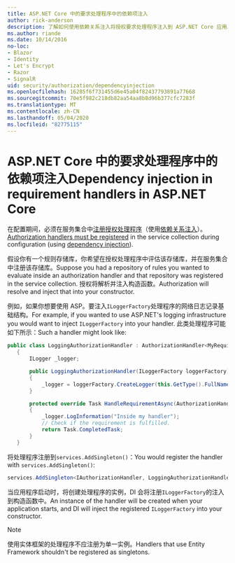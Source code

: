 ```yaml
---
title: ASP.NET Core 中的要求处理程序中的依赖项注入
author: rick-anderson
description: 了解如何使用依赖关系注入将授权要求处理程序注入到 ASP.NET Core 应用。
ms.author: riande
ms.date: 10/14/2016
no-loc:
- Blazor
- Identity
- Let's Encrypt
- Razor
- SignalR
uid: security/authorization/dependencyinjection
ms.openlocfilehash: 16285f6f731455d6e45a04f82437793891a77668
ms.sourcegitcommit: 70e5f982c218db82aa54aa8b8d96b377cfc7283f
ms.translationtype: MT
ms.contentlocale: zh-CN
ms.lasthandoff: 05/04/2020
ms.locfileid: "82775115"
---
```

# <a name="dependency-injection-in-requirement-handlers-in-aspnet-core"></a><span data-ttu-id="c1c9a-103">ASP.NET Core 中的要求处理程序中的依赖项注入</span><span class="sxs-lookup"><span data-stu-id="c1c9a-103">Dependency injection in requirement handlers in ASP.NET Core</span></span>

<a name="security-authorization-di"></a>

<span data-ttu-id="c1c9a-104">在配置期间，必须在服务集合中[注册授权处理程序](xref:security/authorization/policies#handler-registration)（使用[依赖关系注入](xref:fundamentals/dependency-injection)）。</span><span class="sxs-lookup"><span data-stu-id="c1c9a-104">[Authorization handlers must be registered](xref:security/authorization/policies#handler-registration) in the service collection during configuration (using [dependency injection](xref:fundamentals/dependency-injection)).</span></span>

<span data-ttu-id="c1c9a-105">假设你有一个规则存储库，你希望在授权处理程序中评估该存储库，并在服务集合中注册该存储库。</span><span class="sxs-lookup"><span data-stu-id="c1c9a-105">Suppose you had a repository of rules you wanted to evaluate inside an authorization handler and that repository was registered in the service collection.</span></span> <span data-ttu-id="c1c9a-106">授权将解析并注入构造函数。</span><span class="sxs-lookup"><span data-stu-id="c1c9a-106">Authorization will resolve and inject that into your constructor.</span></span>

<span data-ttu-id="c1c9a-107">例如，如果你想要使用 ASP。要注入`ILoggerFactory`处理程序的网络日志记录基础结构。</span><span class="sxs-lookup"><span data-stu-id="c1c9a-107">For example, if you wanted to use ASP.NET's logging infrastructure you would want to inject `ILoggerFactory` into your handler.</span></span> <span data-ttu-id="c1c9a-108">此类处理程序可能如下所示：</span><span class="sxs-lookup"><span data-stu-id="c1c9a-108">Such a handler might look like:</span></span>

```csharp
public class LoggingAuthorizationHandler : AuthorizationHandler<MyRequirement>
   {
       ILogger _logger;

       public LoggingAuthorizationHandler(ILoggerFactory loggerFactory)
       {
           _logger = loggerFactory.CreateLogger(this.GetType().FullName);
       }

       protected override Task HandleRequirementAsync(AuthorizationHandlerContext context, MyRequirement requirement)
       {
           _logger.LogInformation("Inside my handler");
           // Check if the requirement is fulfilled.
           return Task.CompletedTask;
       }
   }
   ```

<span data-ttu-id="c1c9a-109">将处理程序注册到`services.AddSingleton()`：</span><span class="sxs-lookup"><span data-stu-id="c1c9a-109">You would register the handler with `services.AddSingleton()`:</span></span>

```csharp
services.AddSingleton<IAuthorizationHandler, LoggingAuthorizationHandler>();
```

<span data-ttu-id="c1c9a-110">当应用程序启动时，将创建处理程序的实例，DI 会将注册`ILoggerFactory`的注入到构造函数中。</span><span class="sxs-lookup"><span data-stu-id="c1c9a-110">An instance of the handler will be created when your application starts, and DI will inject the registered `ILoggerFactory` into your constructor.</span></span>

> [!NOTE]
> <span data-ttu-id="c1c9a-111">使用实体框架的处理程序不应注册为单一实例。</span><span class="sxs-lookup"><span data-stu-id="c1c9a-111">Handlers that use Entity Framework shouldn't be registered as singletons.</span></span>
